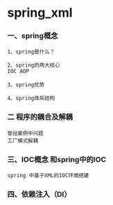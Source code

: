# spring_xml

### 一、spring概念
    1、spring是什么？

    2、spring的两大核心
    IOC AOP

    3、spring优势

    4、spring体系结构

### 二 程序的耦合及解耦
    曾经案例中问题
    工厂模式解耦

### 三、IOC概念 和spring中的IOC
    spring 中基于XML的IOC环境搭建

### 四、依赖注入（DI）